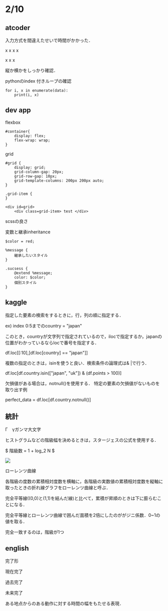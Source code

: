 # 2/10

## atcoder

入力方式を間違えたせいで時間がかかった．

x x x x 

x
x
x

縦か横かをしっかり確認．

pythonのindex 付きループの確認

```
for i, x in enumerate(data):
    print(i, x)
```


## dev app

flexbox
```
#container{
    display: flex;
    flex-wrap: wrap;
}
```
grid
```
#grid {
    display: grid;
    grid-column-gap: 20px;
    grid-row-gap: 10px;
    grid-template-columns: 200px 200px auto;
}

.grid-item {
}

<div id=grid>
    <div class=grid-item> test </div>

```

scssの良さ

変数と継承inheritance
```
$color = red;

%message {
    継承したいスタイル
}

.sucsess {
    @extend %message;
    color: $color;
    個別スタイル
}
```
## kaggle

指定した要素の検索をするときに，行，列の順に指定する．

ex) index 0:5までのcountry = "japan"

このとき，countryが文字列で指定されているので，ilocで指定するか，japanの位置がわかっているならlocで番号を指定する．

df.loc[[:10],[df.loc[country] == "japan"]]

複数の指定のときは，isinを使うと良い．検索条件の論理式は& |で行う．

df.loc[df.country.isin(["japan", "uk"]) & (df.points > 100)]


欠損値がある場合は，notnull()を使用する．
特定の要素の欠損値がないものを取り出す例

perfect_data = df.loc[df.country.notnull()]

## 統計

Γ　γガンマ大文字

ヒストグラムなどの階級幅を決めるときは，スタージェスの公式を使用する．

$ 階級数 = 1 + log_2 N $

<img src="https://latex.codecogs.com/gif.latex?num=1+log_2N" />

ローレンツ曲線

各階級の度数の累積相対度数を横軸に，各階級の実数値の累積相対度数を縦軸に取ったときの折れ線グラフをローレンツ曲線と呼ぶ．

完全平等線((0,0)と(1,1)を結んだ線)と比べて，累積が昇順のときは下に膨らむことになる．

完全平等線とローレンツ曲線で囲んだ面積を2倍にしたのががジニ係数．0~1の値を取る．

完全一致するのは，階級が1つ

## english

完了形

現在完了

過去完了

未来完了

ある地点からのある動作に対する時間の幅をもたせる表現．











